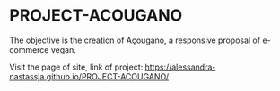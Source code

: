 # PROJECT-ACOUGANO
The objective is the creation of Açougano, a responsive proposal of e-commerce vegan. 

Visit the page of site, link of project: https://alessandra-nastassja.github.io/PROJECT-ACOUGANO/

